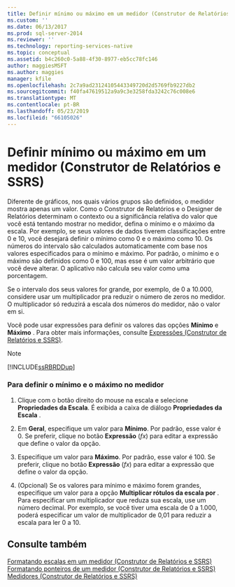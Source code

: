 ```yaml
---
title: Definir mínimo ou máximo em um medidor (Construtor de Relatórios e SSRS) | Microsoft Docs
ms.custom: ''
ms.date: 06/13/2017
ms.prod: sql-server-2014
ms.reviewer: ''
ms.technology: reporting-services-native
ms.topic: conceptual
ms.assetid: b4c260c0-5a88-4f30-8977-eb5cc78fc146
author: maggiesMSFT
ms.author: maggies
manager: kfile
ms.openlocfilehash: 2c7a9ad23124105443349720d2d5769fb9227db2
ms.sourcegitcommit: f40fa47619512a9a9c3e3258fda3242c76c008e6
ms.translationtype: MT
ms.contentlocale: pt-BR
ms.lasthandoff: 05/23/2019
ms.locfileid: "66105026"
---
```

# <a name="set-a-minimum-or-maximum-on-a-gauge-report-builder-and-ssrs"></a>Definir mínimo ou máximo em um medidor (Construtor de Relatórios e SSRS)
  Diferente de gráficos, nos quais vários grupos são definidos, o medidor mostra apenas um valor. Como o Construtor de Relatórios e o Designer de Relatórios determinam o contexto ou a significância relativa do valor que você está tentando mostrar no medidor, defina o mínimo e o máximo da escala. Por exemplo, se seus valores de dados tiverem classificações entre 0 e 10, você desejará definir o mínimo como 0 e o máximo como 10. Os números do intervalo são calculados automaticamente com base nos valores especificados para o mínimo e máximo. Por padrão, o mínimo e o máximo são definidos como 0 e 100, mas esse é um valor arbitrário que você deve alterar. O aplicativo não calcula seu valor como uma porcentagem.  
  
 Se o intervalo dos seus valores for grande, por exemplo, de 0 a 10.000, considere usar um multiplicador pra reduzir o número de zeros no medidor. O multiplicador só reduzirá a escala dos números do medidor, não o valor em si.  
  
 Você pode usar expressões para definir os valores das opções **Mínimo** e **Máximo** . Para obter mais informações, consulte [Expressões &#40;Construtor de Relatórios e SSRS&#41;](expressions-report-builder-and-ssrs.md).  
  
> [!NOTE]  
>  [!INCLUDE[ssRBRDDup](../../includes/ssrbrddup-md.md)]  
  
### <a name="to-set-the-minimum-and-maximum-on-the-gauge"></a>Para definir o mínimo e o máximo no medidor  
  
1.  Clique com o botão direito do mouse na escala e selecione **Propriedades da Escala**. É exibida a caixa de diálogo **Propriedades da Escala** .  
  
2.  Em **Geral**, especifique um valor para **Mínimo**. Por padrão, esse valor é 0. Se preferir, clique no botão **Expressão** (*fx*) para editar a expressão que define o valor da opção.  
  
3.  Especifique um valor para **Máximo**. Por padrão, esse valor é 100. Se preferir, clique no botão **Expressão** (*fx*) para editar a expressão que define o valor da opção.  
  
4.  (Opcional) Se os valores para mínimo e máximo forem grandes, especifique um valor para a opção **Multiplicar rótulos da escala por** . Para especificar um multiplicador que reduza sua escala, use um número decimal. Por exemplo, se você tiver uma escala de 0 a 1.000, poderá especificar um valor de multiplicador de 0,01 para reduzir a escala para ler 0 a 10.  
  
## <a name="see-also"></a>Consulte também  
 [Formatando escalas em um medidor &#40;Construtor de Relatórios e SSRS&#41;](formatting-scales-on-a-gauge-report-builder-and-ssrs.md)   
 [Formatando ponteiros de um medidor &#40;Construtor de Relatórios e SSRS&#41;](formatting-pointers-on-a-gauge-report-builder-and-ssrs.md)   
 [Medidores &#40;Construtor de Relatórios e SSRS&#41;](gauges-report-builder-and-ssrs.md)  
  
  
